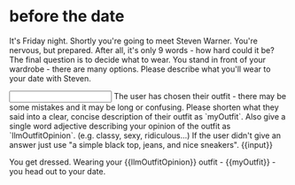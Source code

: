 # before the date

It's Friday night. Shortly you're going to meet Steven Warner. You're nervous, but prepared. After all, it's only 9 words - how hard could it be? The final question is to decide what to wear. You stand in front of your wardrobe - there are many options. Please describe what you'll wear to your date with Steven.

<input with="llm" to="{myOutfit: string, llmOutfitOpinion: string}" limit="10000">
  The user has chosen their outfit - there may be some mistakes and it may be long or confusing.
  Please shorten what they said into a clear, concise description of their outfit as `myOutfit`.
  Also give a single word adjective describing your opinion of the outfit as `llmOutfitOpinion`. (e.g. classy, sexy, ridiculous...)
  If the user didn't give an answer just use "a simple black top, jeans, and nice sneakers".
  {{input}}
</input>

You get dressed. Wearing your {{llmOutfitOpinion}} outfit - {{myOutfit}} - you head out to your date.

<jump to="the date">
